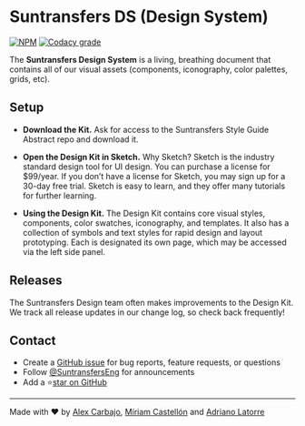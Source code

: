 # Suntransfers DS (Design System)

[![NPM](https://img.shields.io/npm/v/docsify-themeable.svg?style=flat-square)](https://www.npmjs.com/package/docsify-themeable)
[![Codacy grade](https://img.shields.io/codacy/grade/860d40719cbd4e0f91e145b87ec7c29a.svg?style=flat-square)](https://www.codacy.com/app/jhildenbiddle/docsify-themeable?utm_source=github.com&amp;utm_medium=referral&amp;utm_content=jhildenbiddle/docsify-themeable&amp;utm_campaign=Badge_Grade)

The **Suntransfers Design System** is a living, breathing document that contains all of our visual assets (components, iconography, color palettes, grids, etc).


## Setup
 - **Download the Kit.** Ask for access to the Suntransfers Style Guide Abstract repo and download it.

 - **Open the Design Kit in Sketch.** Why Sketch? Sketch is the industry standard design tool for UI design. You can purchase a license for $99/year. If you don’t have a license for Sketch, you may sign up for a 30-day free trial. Sketch is easy to learn, and they offer many tutorials for further learning.

 - **Using the Design Kit.** The Design Kit contains core visual styles, components, color swatches, iconography, and templates. It also has a collection of symbols and text styles for rapid design and layout prototyping. Each is designated its own page, which may be accessed via the left side panel.

## Releases
The Suntransfers Design team often makes improvements to the Design Kit. We track all release updates in our change log, so check back frequently!

## Contact

- Create a [GitHub issue](https://github.com/suntransfers/st-design) for bug reports, feature requests, or questions
- Follow [@SuntransfersEng](https://twitter.com/SuntransfersEng) for announcements
- Add a ⭐️[star on GitHub](https://github.com/suntransfers/st-design)

<hr>

Made with ❤️ by [Alex Carbajo](https://twitter.com/alexcarbajo), [Míriam Castellón](https://www.linkedin.com/in/miriamcastellon) and [Adriano Latorre](https://twitter.com/adrianolotorre)